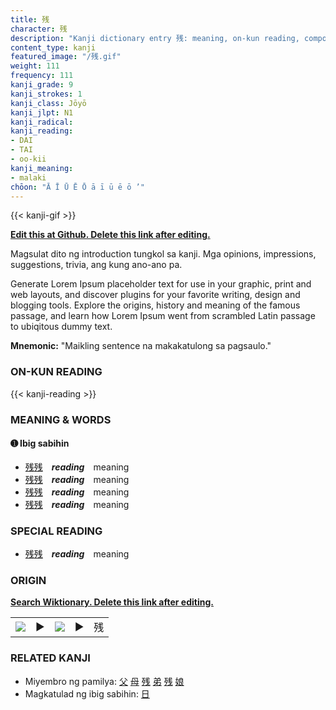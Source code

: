 ```yaml
---
title: 残
character: 残
description: "Kanji dictionary entry 残: meaning, on-kun reading, compounds, origin, related kanji"
content_type: kanji
featured_image: "/残.gif"
weight: 111
frequency: 111
kanji_grade: 9
kanji_strokes: 1
kanji_class: Jōyō
kanji_jlpt: N1
kanji_radical: 
kanji_reading: 
- DAI
- TAI
- oo-kii
kanji_meaning:
- malaki
chōon: "Ā Ī Ū Ē Ō ā ī ū ē ō ’"
---
```

[//]: # (Don't edit the line below. Kanji animated GIF code is automatically generated.)
{{< kanji-gif >}}

[//]: # (Edit below this line.)

**[Edit this at Github. Delete this link after editing.](https://github.com/tim0g/tim/tree/main/content/kanji/残/index.md)**

Magsulat dito ng introduction tungkol sa kanji. Mga opinions, impressions, suggestions, trivia, ang kung ano-ano pa.

Generate Lorem Ipsum placeholder text for use in your graphic, print and web layouts, and discover plugins for your favorite writing, design and blogging tools. Explore the origins, history and meaning of the famous passage, and learn how Lorem Ipsum went from scrambled Latin passage to ubiqitous dummy text.
 
**Mnemonic:** "Maikling sentence na makakatulong sa pagsaulo."

### ON-KUN READING

[//]: # (Don't edit the line below. ON-KUN READING code is automatically generated.)
{{< kanji-reading >}}

### MEANING & WORDS

#### ➊ **Ibig sabihin**
  - [残](../残)[残](../残)　***reading***　meaning
  - [残](../残)[残](../残)　***reading***　meaning
  - [残](../残)[残](../残)　***reading***　meaning
  - [残](../残)[残](../残)　***reading***　meaning

### SPECIAL READING
  - [残](../残)[残](../残)　***reading***　meaning

### ORIGIN

**[Search Wiktionary. Delete this link after editing.](https://wiktionary.org/wiki/残)**
<table class="kanji-table"><tr><td>
<img src="60px-残-bronze.svg.png">
</td><td>▶</td><td>
<img src="60px-残-oracle.svg.png">
</td><td>▶</td>
<td class="kanji-origin">残</td>
</tr></table>

### RELATED KANJI
- Miyembro ng pamilya: [父](../父) [母](../母) [残](../残) [弟](../弟) [残](../残) [娘](../娘)
- Magkatulad ng ibig sabihin: [日](../日)
